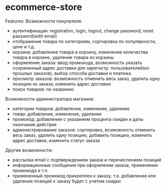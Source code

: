 # ecommerce-store
Features:
Возможности покупателя:
- аутентификация: registration, login, logout, change password, reset password(with email)
- отображение товара по категориям, сортировка по популярности, цене и т.д.
- корзина: добавление товара в корзину, изменение количества товара в корзине, удаление товара из корзины
- оформление заказа: ввод промокода, возможность указать сохраненный адрес доставки для зарегистр. пользователей(из прошлых заказов), выбор способа доставки и платежа
- просмотр заказов: возможность отменить весь заказ, удалить одну позицию из заказа, изменить адрес доставки
- поиск товаров: по названию

Возможности администратора магазина:
- категории товаров: добавление, изменение, удаление
- товар: добавление, изменение, удаление
- промокод: добавление с указанием процента скидки и даты окончания действия
- администрирование заказов: сортировка, возможность отменить весь заказ, удалить одну позицию, добавить позицию, изменить адрес доставки, изменить статус заказа

Другие возможности:
- рассылка email с подтверждением заказа и перечислением позиций
- информационные сообщения при оформлении заказа, применении промокода и т.п.
- примененный промокод прикреплен к заказу, т.е. добавление или удаление позиций к заказу будет с учетом скидки

